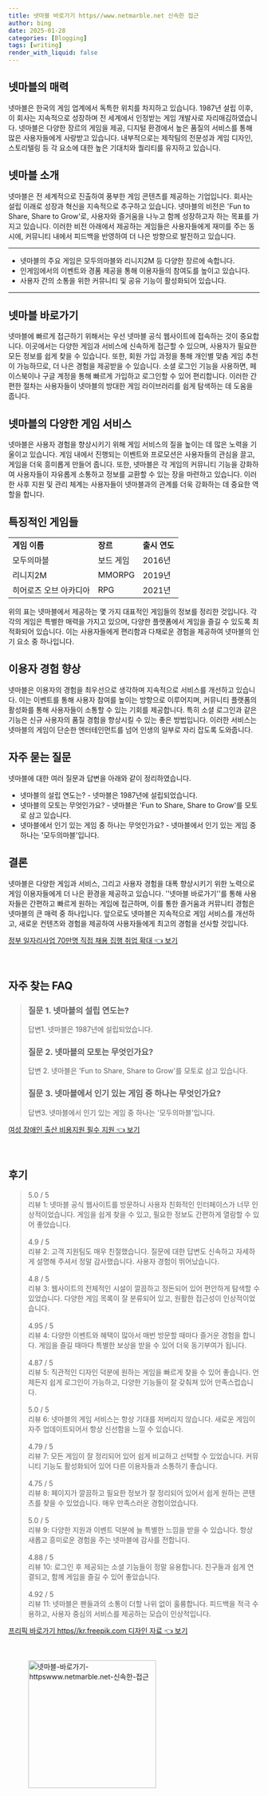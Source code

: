```yaml
---
title: 넷마블 바로가기 https//www.netmarble.net 신속한 접근
author: bing
date: 2025-01-28
categories: [Blogging]
tags: [writing]
render_with_liquid: false
---
```



<h2 id='넷마블의 매력'>넷마블의 매력</h2>

<p>넷마블은 한국의 게임 업계에서 독특한 위치를 차지하고 있습니다. 1987년 설립 이후, 이 회사는 지속적으로 성장하며 전 세계에서 인정받는 게임 개발사로 자리매김하였습니다. 넷마블은 다양한 장르의 게임을 제공, 디지털 환경에서 높은 품질의 서비스를 통해 많은 사용자들에게 사랑받고 있습니다. 내부적으로는 제작팀의 전문성과 게임 디자인, 스토리텔링 등 각 요소에 대한 높은 기대치와 퀄리티를 유지하고 있습니다.</p>

<h2 id='넷마블 소개'>넷마블 소개</h2>

<p>넷마블은 전 세계적으로 진출하여 풍부한 게임 콘텐츠를 제공하는 기업입니다. 회사는 설립 이래로 성장과 혁신을 지속적으로 추구하고 있습니다. 넷마블의 비전은 'Fun to Share, Share to Grow'로, 사용자와 즐거움을 나누고 함께 성장하고자 하는 목표를 가지고 있습니다. 이러한 비전 아래에서 제공하는 게임들은 사용자들에게 재미를 주는 동시에, 커뮤니티 내에서 피드백을 반영하여 더 나은 방향으로 발전하고 있습니다.</p>

<hr />

<ul>
    <li>넷마블의 주요 게임은 모두의마블와 리니지2M 등 다양한 장르에 속합니다.</li>
    <li>인게임에서의 이벤트와 경품 제공을 통해 이용자들의 참여도를 높이고 있습니다.</li>
    <li>사용자 간의 소통을 위한 커뮤니티 및 공유 기능이 활성화되어 있습니다.</li>
</ul>

<hr />

<h2 id='넷마블 바로가기'>넷마블 바로가기</h2>

<p>넷마블에 빠르게 접근하기 위해서는 우선 넷마블 공식 웹사이트에 접속하는 것이 중요합니다. 이곳에서는 다양한 게임과 서비스에 신속하게 접근할 수 있으며, 사용자가 필요한 모든 정보를 쉽게 찾을 수 있습니다. 또한, 회원 가입 과정을 통해 개인별 맞춤 게임 추천이 가능하므로, 더 나은 경험을 제공받을 수 있습니다. 소셜 로그인 기능을 사용하면, 페이스북이나 구글 계정을 통해 빠르게 가입하고 로그인할 수 있어 편리합니다. 이러한 간편한 절차는 사용자들이 넷마블의 방대한 게임 라이브러리를 쉽게 탐색하는 데 도움을 줍니다.</p>

<h2 id='넷마블의 다양한 게임 서비스'>넷마블의 다양한 게임 서비스</h2>

<p>넷마블은 사용자 경험을 향상시키기 위해 게임 서비스의 질을 높이는 데 많은 노력을 기울이고 있습니다. 게임 내에서 진행되는 이벤트와 프로모션은 사용자들의 관심을 끌고, 게임을 더욱 흥미롭게 만들어 줍니다. 또한, 넷마블은 각 게임의 커뮤니티 기능을 강화하여 사용자들이 자유롭게 소통하고 정보를 교환할 수 있는 장을 마련하고 있습니다. 이러한 사후 지원 및 관리 체계는 사용자들이 넷마블과의 관계를 더욱 강화하는 데 중요한 역할을 합니다.</p>

<h2 id='특징적인 게임들'>특징적인 게임들</h2>

<table>
    <tr>
        <td><b>게임 이름</b></td>
        <td><b>장르</b></td>
        <td><b>출시 연도</b></td>
    </tr>
    <tr>
        <td>모두의마블</td>
        <td>보드 게임</td>
        <td>2016년</td>
    </tr>
    <tr>
        <td>리니지2M</td>
        <td>MMORPG</td>
        <td>2019년</td>
    </tr>
    <tr>
        <td>히어로즈 오브 아카디아</td>
        <td>RPG</td>
        <td>2021년</td>
    </tr>
</table>

<p>위의 표는 넷마블에서 제공하는 몇 가지 대표적인 게임들의 정보를 정리한 것입니다. 각각의 게임은 특별한 매력을 가지고 있으며, 다양한 플랫폼에서 게임을 즐길 수 있도록 최적화되어 있습니다. 이는 사용자들에게 편리함과 다채로운 경험을 제공하여 넷마블의 인기 요소 중 하나입니다.</p>

<h2 id='이용자 경험 향상'>이용자 경험 향상</h2>

<p>넷마블은 이용자의 경험을 최우선으로 생각하며 지속적으로 서비스를 개선하고 있습니다. 이는 이벤트를 통해 사용자 참여를 높이는 방향으로 이루어지며, 커뮤니티 플랫폼의 활성화를 통해 사용자들이 소통할 수 있는 기회를 제공합니다. 특히 소셜 로그인과 같은 기능은 신규 사용자의 품질 경험을 향상시킬 수 있는 좋은 방법입니다. 이러한 서비스는 넷마블의 게임이 단순한 엔터테인먼트를 넘어 인생의 일부로 자리 잡도록 도와줍니다.</p>

<h2 id='자주 묻는 질문'>자주 묻는 질문</h2>

<p>넷마블에 대한 여러 질문과 답변을 아래와 같이 정리하였습니다.</p>

<ul>
    <li>넷마블의 설립 연도는? - 넷마블은 1987년에 설립되었습니다.</li>
    <li>넷마블의 모토는 무엇인가요? - 넷마블은 'Fun to Share, Share to Grow'를 모토로 삼고 있습니다.</li>
    <li>넷마블에서 인기 있는 게임 중 하나는 무엇인가요? - 넷마블에서 인기 있는 게임 중 하나는 '모두의마블'입니다.</li>
</ul>

<h2 id='결론'>결론</h2>

<p>넷마블은 다양한 게임과 서비스, 그리고 사용자 경험을 대폭 향상시키기 위한 노력으로 게임 이용자들에게 더 나은 환경을 제공하고 있습니다. ''넷마블 바로가기''를 통해 사용자들은 간편하고 빠르게 원하는 게임에 접근하며, 이를 통한 즐거움과 커뮤니티 경험은 넷마블의 큰 매력 중 하나입니다. 앞으로도 넷마블은 지속적으로 게임 서비스를 개선하고, 새로운 컨텐츠와 경험을 제공하여 사용자들에게 최고의 경험을 선사할 것입니다.</p>


<p><a class="click-button" title="정부 일자리사업 70만명 직접 채용 집행 취업 확대" href="https://adkhouse.github.io/posts/%EC%A0%95%EB%B6%80-%EC%9D%BC%EC%9E%90%EB%A6%AC%EC%82%AC%EC%97%85-70%EB%A7%8C%EB%AA%85-%EC%A7%81%EC%A0%91-%EC%B1%84%EC%9A%A9-%EC%A7%91%ED%96%89-%EC%B7%A8%EC%97%85-%ED%99%95%EB%8C%80/" rel="dofollow">정부 일자리사업 70만명 직접 채용 집행 취업 확대 👈 보기</a></p><br>
<h2 id='자주_찾는_FAQ'>자주 찾는 FAQ</h2>
<div itemscope="" itemtype="https://schema.org/FAQPage"> 
<blockquote> 
<div itemscope="" itemprop="mainEntity" itemtype="https://schema.org/Question"> 
<h3 itemprop="name">질문 1. 넷마블의 설립 연도는?</h3> 
<div itemscope="" itemprop="acceptedAnswer" itemtype="https://schema.org/Answer"> 
<span itemprop="text"> 
<p>답변1. 넷마블은 1987년에 설립되었습니다.</p> 
</span> 
</div> 
</div> 
<div itemscope="" itemprop="mainEntity" itemtype="https://schema.org/Question"> 
<h3 itemprop="name">질문 2. 넷마블의 모토는 무엇인가요?</h3> 
<div itemscope="" itemprop="acceptedAnswer" itemtype="https://schema.org/Answer"> 
<span itemprop="text"> 
<p>답변 2. 넷마블은 'Fun to Share, Share to Grow'를 모토로 삼고 있습니다.</p> 
</span> 
</div> 
</div> 
<div itemscope="" itemprop="mainEntity" itemtype="https://schema.org/Question"> 
<h3 itemprop="name">질문 3. 넷마블에서 인기 있는 게임 중 하나는 무엇인가요?</h3> 
<div itemscope="" itemprop="acceptedAnswer" itemtype="https://schema.org/Answer"> 
<span itemprop="text"> 
<p>답변3. 넷마블에서 인기 있는 게임 중 하나는 '모두의마블'입니다.</p> 
</span> 
</div> 
</div> 
</blockquote> 
</div>
<p><a class="click-button" title="여성 장애인 출산 비용지원 필수 지원" href="https://adkhouse.github.io/posts/%EC%97%AC%EC%84%B1-%EC%9E%A5%EC%95%A0%EC%9D%B8-%EC%B6%9C%EC%82%B0-%EB%B9%84%EC%9A%A9%EC%A7%80%EC%9B%90-%ED%95%84%EC%88%98-%EC%A7%80%EC%9B%90/" rel="dofollow">여성 장애인 출산 비용지원 필수 지원 👈 보기</a></p><br>
<h2 id='후기'>후기</h2>
<div itemscope itemtype="https://schema.org/Product">
  <blockquote>
  <div itemprop="review" itemscope itemtype="https://schema.org/Review">
      <div itemprop="reviewRating" itemscope itemtype="https://schema.org/Rating"> <span itemprop="ratingValue">5.0</span> / <span itemprop="bestRating">5</span> </div>
      <span itemprop="reviewBody">리뷰 1: 넷마블 공식 웹사이트를 방문하니 사용자 친화적인 인터페이스가 너무 인상적이었습니다. 게임을 쉽게 찾을 수 있고, 필요한 정보도 간편하게 열람할 수 있어 좋았습니다.</span>
  </div>
  <br>
  <div itemprop="review" itemscope itemtype="https://schema.org/Review">
      <div itemprop="reviewRating" itemscope itemtype="https://schema.org/Rating"> <span itemprop="ratingValue">4.9</span> / <span itemprop="bestRating">5</span> </div>
      <span itemprop="reviewBody">리뷰 2: 고객 지원팀도 매우 친절했습니다. 질문에 대한 답변도 신속하고 자세하게 설명해 주셔서 정말 감사했습니다. 사용자 경험이 뛰어났습니다.</span>
  </div>
  <br>
  <div itemprop="review" itemscope itemtype="https://schema.org/Review">
      <div itemprop="reviewRating" itemscope itemtype="https://schema.org/Rating"> <span itemprop="ratingValue">4.8</span> / <span itemprop="bestRating">5</span> </div>
      <span itemprop="reviewBody">리뷰 3: 웹사이트의 전체적인 시설이 깔끔하고 정돈되어 있어 편안하게 탐색할 수 있었습니다. 다양한 게임 목록이 잘 분류되어 있고, 원활한 접근성이 인상적이었습니다.</span>
  </div>
  <br>
  <div itemprop="review" itemscope itemtype="https://schema.org/Review">
      <div itemprop="reviewRating" itemscope itemtype="https://schema.org/Rating"> <span itemprop="ratingValue">4.95</span> / <span itemprop="bestRating">5</span> </div>
      <span itemprop="reviewBody">리뷰 4: 다양한 이벤트와 혜택이 많아서 매번 방문할 때마다 즐거운 경험을 합니다. 게임을 즐길 때마다 특별한 보상을 받을 수 있어 더욱 동기부여가 됩니다.</span>
  </div>
  <br>
  <div itemprop="review" itemscope itemtype="https://schema.org/Review">
      <div itemprop="reviewRating" itemscope itemtype="https://schema.org/Rating"> <span itemprop="ratingValue">4.87</span> / <span itemprop="bestRating">5</span> </div>
      <span itemprop="reviewBody">리뷰 5: 직관적인 디자인 덕분에 원하는 게임을 빠르게 찾을 수 있어 좋습니다. 언제든지 쉽게 로그인이 가능하고, 다양한 기능들이 잘 갖춰져 있어 만족스럽습니다.</span>
  </div>
  <br>
  <div itemprop="review" itemscope itemtype="https://schema.org/Review">
      <div itemprop="reviewRating" itemscope itemtype="https://schema.org/Rating"> <span itemprop="ratingValue">5.0</span> / <span itemprop="bestRating">5</span> </div>
      <span itemprop="reviewBody">리뷰 6: 넷마블의 게임 서비스는 항상 기대를 저버리지 않습니다. 새로운 게임이 자주 업데이트되어서 항상 신선함을 느낄 수 있습니다.</span>
  </div>
  <br>
  <div itemprop="review" itemscope itemtype="https://schema.org/Review">
      <div itemprop="reviewRating" itemscope itemtype="https://schema.org/Rating"> <span itemprop="ratingValue">4.79</span> / <span itemprop="bestRating">5</span> </div>
      <span itemprop="reviewBody">리뷰 7: 모든 게임이 잘 정리되어 있어 쉽게 비교하고 선택할 수 있었습니다. 커뮤니티 기능도 활성화되어 있어 다른 이용자들과 소통하기 좋습니다.</span>
  </div>
  <br>
  <div itemprop="review" itemscope itemtype="https://schema.org/Review">
      <div itemprop="reviewRating" itemscope itemtype="https://schema.org/Rating"> <span itemprop="ratingValue">4.75</span> / <span itemprop="bestRating">5</span> </div>
      <span itemprop="reviewBody">리뷰 8: 페이지가 깔끔하고 필요한 정보가 잘 정리되어 있어서 쉽게 원하는 콘텐츠를 찾을 수 있었습니다. 매우 만족스러운 경험이었습니다.</span>
  </div>
  <br>
  <div itemprop="review" itemscope itemtype="https://schema.org/Review">
      <div itemprop="reviewRating" itemscope itemtype="https://schema.org/Rating"> <span itemprop="ratingValue">5.0</span> / <span itemprop="bestRating">5</span> </div>
      <span itemprop="reviewBody">리뷰 9: 다양한 지원과 이벤트 덕분에 늘 특별한 느낌을 받을 수 있습니다. 항상 새롭고 흥미로운 경험을 주는 넷마블에 감사를 전합니다.</span>
  </div>
  <br>
  <div itemprop="review" itemscope itemtype="https://schema.org/Review">
      <div itemprop="reviewRating" itemscope itemtype="https://schema.org/Rating"> <span itemprop="ratingValue">4.88</span> / <span itemprop="bestRating">5</span> </div>
      <span itemprop="reviewBody">리뷰 10: 로그인 후 제공되는 소셜 기능들이 정말 유용합니다. 친구들과 쉽게 연결되고, 함께 게임을 즐길 수 있어 좋았습니다.</span>
  </div>
  <br>
  <div itemprop="review" itemscope itemtype="https://schema.org/Review">
      <div itemprop="reviewRating" itemscope itemtype="https://schema.org/Rating"> <span itemprop="ratingValue">4.92</span> / <span itemprop="bestRating">5</span> </div>
      <span itemprop="reviewBody">리뷰 11: 넷마블은 팬들과의 소통이 더할 나위 없이 훌륭합니다. 피드백을 적극 수용하고, 사용자 중심의 서비스를 제공하는 모습이 인상적입니다.</span>
  </div>
  </blockquote>
</div>
<p><a class="click-button" title="프리픽 바로가기 https//kr.freepik.com 디자인 자료" href="https://adkhouse.github.io/posts/%ED%94%84%EB%A6%AC%ED%94%BD-%EB%B0%94%EB%A1%9C%EA%B0%80%EA%B8%B0-httpskr.freepik.com-%EB%94%94%EC%9E%90%EC%9D%B8-%EC%9E%90%EB%A3%8C/" rel="dofollow">프리픽 바로가기 https//kr.freepik.com 디자인 자료 👈 보기</a></p><br>
<figure class="image"><img src="https://adkhouse.github.io/assets/img/thumbnail/넷마블-바로가기-httpswww.netmarble.net-신속한-접근.webp" alt="넷마블-바로가기-httpswww.netmarble.net-신속한-접근" width="256" height="256"></figure>